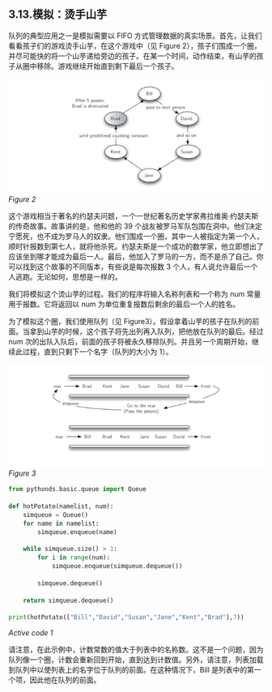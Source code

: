 ## 3.13.模拟：烫手山芋
队列的典型应用之一是模拟需要以 FIFO 方式管理数据的真实场景。首先，让我们看看孩子们的游戏烫手山芋，在这个游戏中（见 Figure 2），孩子们围成一个圈，并尽可能快的将一个山芋递给旁边的孩子。在某一个时间，动作结束，有山芋的孩子从圈中移除。游戏继续开始直到剩下最后一个孩子。

![3.13.模拟：烫手山芋.figure2](assets/3.13.%E6%A8%A1%E6%8B%9F%EF%BC%9A%E7%83%AB%E6%89%8B%E5%B1%B1%E8%8A%8B.figure2.png)
*Figure 2*

这个游戏相当于著名的约瑟夫问题，一个一世纪著名历史学家弗拉维奥·约瑟夫斯的传奇故事。故事讲的是，他和他的 39 个战友被罗马军队包围在洞中。他们决定宁愿死，也不成为罗马人的奴隶。他们围成一个圈，其中一人被指定为第一个人，顺时针报数到第七人，就将他杀死。约瑟夫斯是一个成功的数学家，他立即想出了应该坐到哪才能成为最后一人。最后，他加入了罗马的一方，而不是杀了自己。你可以找到这个故事的不同版本，有些说是每次报数 3 个人，有人说允许最后一个人逃跑。无论如何，思想是一样的。

我们将模拟这个烫山芋的过程。我们的程序将输入名称列表和一个称为 num 常量用于报数。它将返回以 num 为单位重复报数后剩余的最后一个人的姓名。

为了模拟这个圈，我们使用队列（见 Figure3）。假设拿着山芋的孩子在队列的前面。当拿到山芋的时候，这个孩子将先出列再入队列，把他放在队列的最后。经过 num 次的出队入队后，前面的孩子将被永久移除队列。并且另一个周期开始，继续此过程，直到只剩下一个名字（队列的大小为 1）。

![3.13.模拟：烫手山芋.figure3](assets/3.13.%E6%A8%A1%E6%8B%9F%EF%BC%9A%E7%83%AB%E6%89%8B%E5%B1%B1%E8%8A%8B.figure3.png)
*Figure 3*

```` python
from pythonds.basic.queue import Queue

def hotPotato(namelist, num):
    simqueue = Queue()
    for name in namelist:
        simqueue.enqueue(name)

    while simqueue.size() > 1:
        for i in range(num):
            simqueue.enqueue(simqueue.dequeue())

        simqueue.dequeue()

    return simqueue.dequeue()

print(hotPotato(["Bill","David","Susan","Jane","Kent","Brad"],7))

````
*Active code 1*

请注意，在此示例中，计数常数的值大于列表中的名称数。这不是一个问题，因为队列像一个圈，计数会重新回到开始，直到达到计数值。另外，请注意，列表加载到队列中以使列表上的名字位于队列的前面。在这种情况下，Bill 是列表中的第一个项，因此他在队列的前面。


